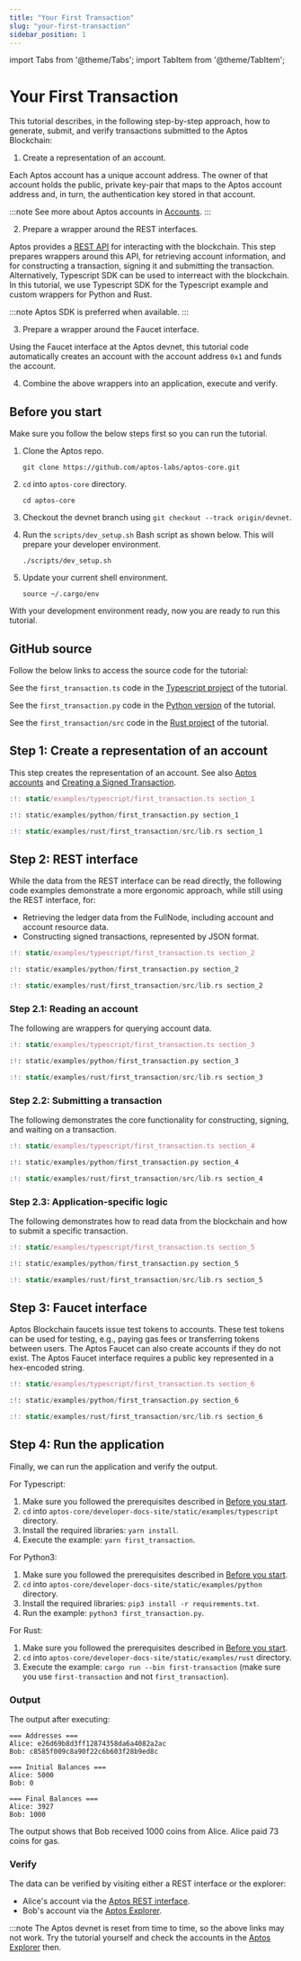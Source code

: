 ```yaml
---
title: "Your First Transaction"
slug: "your-first-transaction"
sidebar_position: 1
---
```


import Tabs from '@theme/Tabs';
import TabItem from '@theme/TabItem';

# Your First Transaction

This tutorial describes, in the following step-by-step approach, how to generate, submit, and verify transactions submitted to the Aptos Blockchain:

1. Create a representation of an account.

Each Aptos account has a unique account address. The owner of that account holds the public, private key-pair that maps to the Aptos account address and, in turn, the authentication key stored in that account.

:::note
See more about Aptos accounts in [Accounts][account_basics].
:::

2. Prepare a wrapper around the REST interfaces.

Aptos provides a [REST API][rest_spec] for interacting with the blockchain. This step prepares wrappers around this API, for retrieving account information, and for constructing a transaction, signing it and submitting the transaction. Alternatively,
Typescript SDK can be used to interreact with the blockchain. In this tutorial, we use Typescript SDK for the Typescript
example and custom wrappers for Python and Rust.

:::note
Aptos SDK is preferred when available.
:::

3. Prepare a wrapper around the Faucet interface.

Using the Faucet interface at the Aptos devnet, this tutorial code automatically creates an account with the account address `0x1` and funds the account.

4. Combine the above wrappers into an application, execute and verify.

## Before you start

Make sure you follow the below steps first so you can run the tutorial.

1. Clone the Aptos repo.

   ```
   git clone https://github.com/aptos-labs/aptos-core.git

   ```

2. `cd` into `aptos-core` directory.

   ```
   cd aptos-core
   ```

3. Checkout the devnet branch using `git checkout --track origin/devnet`.

4. Run the `scripts/dev_setup.sh` Bash script as shown below. This will prepare your developer environment.

   ```
   ./scripts/dev_setup.sh
   ```

5. Update your current shell environment.

   ```
   source ~/.cargo/env
   ```

With your development environment ready, now you are ready to run this tutorial.

## GitHub source

Follow the below links to access the source code for the tutorial:

<Tabs>
  <TabItem value="typescript" label="Typescript" default>

See the `first_transaction.ts` code in the [Typescript project](https://github.com/aptos-labs/aptos-core/tree/main/developer-docs-site/static/examples/typescript) of the tutorial.

  </TabItem>
  <TabItem value="python" label="Python">

See the `first_transaction.py` code in the [Python version](https://github.com/aptos-labs/aptos-core/tree/main/developer-docs-site/static/examples/python) of the tutorial.

  </TabItem>
  <TabItem value="rust" label="Rust">

See the `first_transaction/src` code in the [Rust project](https://github.com/aptos-labs/aptos-core/tree/main/developer-docs-site/static/examples/rust) of the tutorial.

  </TabItem>
</Tabs>

## Step 1: Create a representation of an account

This step creates the representation of an account. See also [Aptos accounts][account_basics] and [Creating a Signed Transaction](/docs/guides/sign-a-transaction.md).

<Tabs>
  <TabItem value="typescript" label="Typescript" default>

```typescript
:!: static/examples/typescript/first_transaction.ts section_1
```

  </TabItem>
  <TabItem value="python" label="Python">

```python
:!: static/examples/python/first_transaction.py section_1
```

  </TabItem>
  <TabItem value="rust" label="Rust">

```rust
:!: static/examples/rust/first_transaction/src/lib.rs section_1
```

  </TabItem>
</Tabs>

## Step 2: REST interface

While the data from the REST interface can be read directly, the following code examples demonstrate a more ergonomic approach, while still using the REST interface, for:

- Retrieving the ledger data from the FullNode, including account and account resource data.
- Constructing signed transactions, represented by JSON format.

<Tabs>
  <TabItem value="typescript" label="Typescript" default>

```typescript
:!: static/examples/typescript/first_transaction.ts section_2
```

  </TabItem>
  <TabItem value="python" label="Python">

```python
:!: static/examples/python/first_transaction.py section_2
```

  </TabItem>
  <TabItem value="rust" label="Rust">

```rust
:!: static/examples/rust/first_transaction/src/lib.rs section_2
```

  </TabItem>
</Tabs>

### Step 2.1: Reading an account

The following are wrappers for querying account data.

<Tabs>
  <TabItem value="typescript" label="Typescript" default>

```typescript
:!: static/examples/typescript/first_transaction.ts section_3
```

  </TabItem>
  <TabItem value="python" label="Python">

```python
:!: static/examples/python/first_transaction.py section_3
```

  </TabItem>
  <TabItem value="rust" label="Rust">

```rust
:!: static/examples/rust/first_transaction/src/lib.rs section_3
```

  </TabItem>
</Tabs>

### Step 2.2: Submitting a transaction

The following demonstrates the core functionality for constructing, signing, and waiting on a transaction.

<Tabs>
  <TabItem value="typescript" label="Typescript" default>

```typescript
:!: static/examples/typescript/first_transaction.ts section_4
```

  </TabItem>
<TabItem value="python" label="Python">

```python
:!: static/examples/python/first_transaction.py section_4
```

  </TabItem>
  <TabItem value="rust" label="Rust">

```rust
:!: static/examples/rust/first_transaction/src/lib.rs section_4
```

  </TabItem>
</Tabs>

### Step 2.3: Application-specific logic

The following demonstrates how to read data from the blockchain and how to submit a specific transaction.

<Tabs>
<TabItem value="typescript" label="Typescript" default>

```typescript
:!: static/examples/typescript/first_transaction.ts section_5
```

</TabItem>
<TabItem value="python" label="Python">

```python
:!: static/examples/python/first_transaction.py section_5
```

  </TabItem>
  <TabItem value="rust" label="Rust">

```rust
:!: static/examples/rust/first_transaction/src/lib.rs section_5
```

  </TabItem>
</Tabs>

## Step 3: Faucet interface

Aptos Blockchain faucets issue test tokens to accounts. These test tokens can be used for testing, e.g., paying gas fees or transferring tokens between users. The Aptos Faucet can also create accounts if they do not exist. The Aptos Faucet interface requires a public key represented in a hex-encoded string.

<Tabs>
  <TabItem value="typescript" label="Typescript" default>

```typescript
:!: static/examples/typescript/first_transaction.ts section_6
```

  </TabItem>
<TabItem value="python" label="Python" >

```python
:!: static/examples/python/first_transaction.py section_6
```

  </TabItem>
  <TabItem value="rust" label="Rust" >

```rust
:!: static/examples/rust/first_transaction/src/lib.rs section_6
```

  </TabItem>
</Tabs>

## Step 4: Run the application

Finally, we can run the application and verify the output.

<Tabs>
<TabItem value="typescript" label="Typescript" default>
For Typescript:

1. Make sure you followed the prerequisites described in [Before you start](#before-you-start).
2. `cd` into `aptos-core/developer-docs-site/static/examples/typescript` directory.
3. Install the required libraries: `yarn install`.
4. Execute the example: `yarn first_transaction`.

</TabItem>
<TabItem value="python" label="Python">
For Python3:

1. Make sure you followed the prerequisites described in [Before you start](#before-you-start).
2. `cd` into `aptos-core/developer-docs-site/static/examples/python` directory.
3. Install the required libraries: `pip3 install -r requirements.txt`.
4. Run the example: `python3 first_transaction.py`.

</TabItem>
<TabItem value="rust" label="Rust">
For Rust:

1. Make sure you followed the prerequisites described in [Before you start](#before-you-start).
2. `cd` into `aptos-core/developer-docs-site/static/examples/rust` directory.
3. Execute the example: `cargo run --bin first-transaction` (make sure you use `first-transaction` and not `first_transaction`).

</TabItem>
</Tabs>

### Output

The output after executing:

```
=== Addresses ===
Alice: e26d69b8d3ff12874358da6a4082a2ac
Bob: c8585f009c8a90f22c6b603f28b9ed8c

=== Initial Balances ===
Alice: 5000
Bob: 0

=== Final Balances ===
Alice: 3927
Bob: 1000
```

The output shows that Bob received 1000 coins from Alice. Alice paid 73 coins for gas.

### Verify

The data can be verified by visiting either a REST interface or the explorer:

- Alice's account via the [Aptos REST interface][alice_account_rest].
- Bob's account via the [Aptos Explorer][bob_account_explorer].

:::note
The Aptos devnet is reset from time to time, so the above links may not work. Try the tutorial yourself and check the accounts in the [Aptos Explorer][bob_account_explorer] then.

[account_basics]: /concepts/basics-accounts
[alice_account_rest]: https://fullnode.devnet.aptoslabs.com/v1/accounts/e26d69b8d3ff12874358da6a4082a2ac/resources
[bob_account_explorer]: https://aptos-explorer.netlify.app/account/c8585f009c8a90f22c6b603f28b9ed8c
[rest_spec]: https://fullnode.devnet.aptoslabs.com/v1/spec#/
